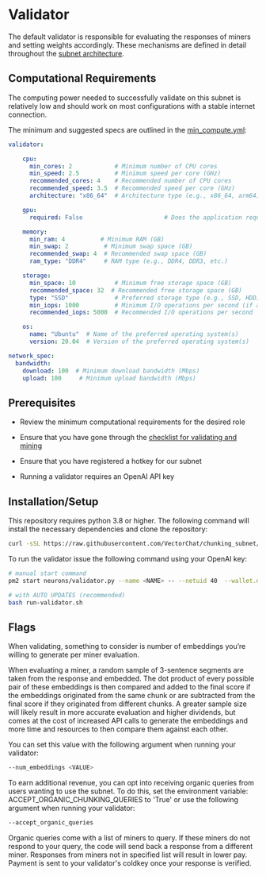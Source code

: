 # Validator

The default validator is responsible for evaluating the responses of miners and setting weights accordingly. These mechanisms are defined in detail throughout the [subnet architecture](../README.md#architecture).

## Computational Requirements

The computing power needed to successfully validate on this subnet is relatively low and should work on most configurations with a stable internet connection.

The minimum and suggested specs are outlined in the [min_compute.yml](../min_compute.yml):

```yml
validator:

    cpu:
      min_cores: 2            # Minimum number of CPU cores
      min_speed: 2.5          # Minimum speed per core (GHz)
      recommended_cores: 4    # Recommended number of CPU cores
      recommended_speed: 3.5  # Recommended speed per core (GHz)
      architecture: "x86_64"  # Architecture type (e.g., x86_64, arm64)

    gpu:
      required: False                       # Does the application require a GPU?      

    memory:
      min_ram: 4          # Minimum RAM (GB)
      min_swap: 2          # Minimum swap space (GB)
      recommended_swap: 4  # Recommended swap space (GB)
      ram_type: "DDR4"     # RAM type (e.g., DDR4, DDR3, etc.)

    storage:
      min_space: 10           # Minimum free storage space (GB)
      recommended_space: 32  # Recommended free storage space (GB)
      type: "SSD"             # Preferred storage type (e.g., SSD, HDD)
      min_iops: 1000          # Minimum I/O operations per second (if applicable)
      recommended_iops: 5000  # Recommended I/O operations per second

    os:
      name: "Ubuntu"  # Name of the preferred operating system(s)
      version: 20.04  # Version of the preferred operating system(s)

network_spec:
  bandwidth:
    download: 100  # Minimum download bandwidth (Mbps)
    upload: 100     # Minimum upload bandwidth (Mbps)

```

## Prerequisites

- Review the minimum computational requirements for the desired role

- Ensure that you have gone through the [checklist for validating and mining](https://docs.bittensor.com/subnets/checklist-for-validating-mining)

- Ensure that you have registered a hotkey for our subnet

- Running a validator requires an OpenAI API key

## Installation/Setup

This repository requires python 3.8 or higher. The following command will install the necessary dependencies and clone the repository:

```bash
curl -sSL https://raw.githubusercontent.com/VectorChat/chunking_subnet/main/setup.sh | bash
```

To run the validator issue the following command using your OpenAI key:
```bash
# manual start command
pm2 start neurons/validator.py --name <NAME> -- --netuid 40  --wallet.name <COLDKEY> --wallet.hotkey <HOTKEY> --log_level debug --openaikey <OPENAIKEY>

# with AUTO UPDATES (recommended)
bash run-validator.sh
```

## Flags

When validating, something to consider is number of embeddings you’re willing to generate per miner evaluation.

When evaluating a miner, a random sample of 3-sentence segments are taken from the response and embedded. The dot product of every possible pair of these embeddings is then compared and added to the final score if the embeddings originated from the same chunk or are subtracted from the final score if they originated from different chunks. A greater sample size will likely result in more accurate evaluation and higher dividends, but comes at the cost of increased API calls to generate the embeddings and more time and resources to then compare them against each other.

You can set this value with the following argument when running your validator:

```bash
--num_embeddings <VALUE>
```

To earn additional revenue, you can opt into receiving organic queries from users wanting to use the subnet. To do this, set the environment variable: ACCEPT_ORGANIC_CHUNKING_QUERIES to 'True' or use the following argument when running your validator:

```bash
--accept_organic_queries
```

Organic queries come with a list of miners to query. If these miners do not respond to your query, the code will send back a response from a different miner. Responses from miners not in specified list will result in lower pay. Payment is sent to your validator's coldkey once your response is verified.
